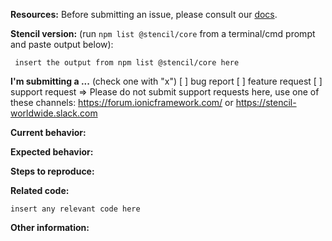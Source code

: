 **Resources:**
Before submitting an issue, please consult our [docs](https://stenciljs.com/).

**Stencil version:** (run `npm list @stencil/core` from a terminal/cmd prompt and paste output below):

```
 insert the output from npm list @stencil/core here
```

**I'm submitting a ...**  (check one with "x")
[ ] bug report
[ ] feature request
[ ] support request => Please do not submit support requests here, use one of these channels: https://forum.ionicframework.com/ or https://stencil-worldwide.slack.com

**Current behavior:**
<!-- Describe how the bug manifests. -->

**Expected behavior:**
<!-- Describe what the behavior would be without the bug. -->

**Steps to reproduce:**
<!-- If you are able to illustrate the bug or feature request with an example, please provide steps to reproduce and if possible a demo
-->

**Related code:**

```
insert any relevant code here
```

**Other information:**
<!-- List any other information that is relevant to your issue. Stack traces, related issues, suggestions on how to fix, Stack Overflow links, forum links, etc. -->
